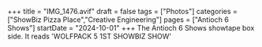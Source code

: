 +++
title = "IMG_1476.avif"
draft = false
tags = ["Photos"]
categories = ["ShowBiz Pizza Place","Creative Engineering"]
pages = ["Antioch 6 Shows"]
startDate = "2024-10-01"
+++
The Antioch 6 Shows showtape box side. It reads 'WOLFPACK 5 1ST SHOWBIZ SHOW'
